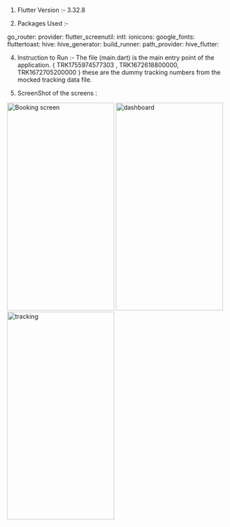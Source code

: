 1. Flutter Version :- 3.32.8

2. Packages Used :-

go_router: 
provider: 
flutter_screenutil:
intl: 
ionicons:
google_fonts: 
fluttertoast: 
hive: 
hive_generator: 
build_runner: 
path_provider:
hive_flutter: 

4. Instruction to Run :- The file (main.dart) is the main entry point of the application.
{ TRK1755974577303 , TRK1672618800000, TRK1672705200000 } these are the dummy tracking numbers from the mocked tracking data file.

5. ScreenShot of the screens : 

<img width="247" height="480" alt="Booking screen" src="https://github.com/user-attachments/assets/0bf024c1-75ee-42c2-b3ec-0ab5aaf467a5" />
<img width="247" height="480" alt="dashboard" src="https://github.com/user-attachments/assets/7e3e5bdc-db95-4028-9b03-317643bcba10" />
<img width="247" height="480" alt="tracking" src="https://github.com/user-attachments/assets/59ad1cce-f0a6-42da-bd21-11d0d786320a" />
